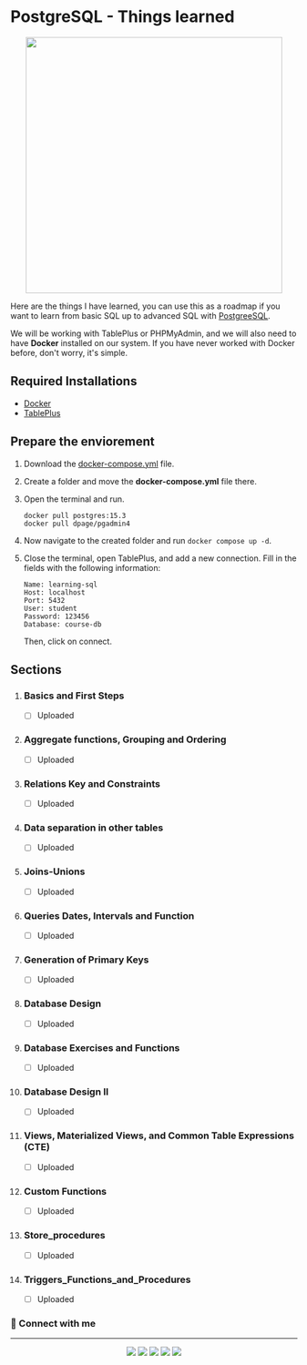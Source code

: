 # PostgreSQL - Things learned
<p align='center'>
  <img src="https://miro.medium.com/v2/resize:fit:610/1*mMq3Bem9r8ASAn1YwcTbEw.png" width="450px">
</p>

Here are the things I have learned, you can use this as a roadmap if you want to learn from basic SQL up to advanced SQL with [PostgreeSQL](https://www.postgresql.org). 

We will be working with TablePlus or PHPMyAdmin, and we will also need to have **Docker** installed on our system. If you have never worked with Docker before, don't worry, it's simple.

## Required Installations

  - [Docker](https://www.docker.com)
  - [TablePlus](https://tableplus.com)

## Prepare the enviorement

  1. Download the [docker-compose.yml](docker-compose.yml) file.
  2. Create a folder and move the **docker-compose.yml** file there.
  3. Open the terminal and run.

      ```
      docker pull postgres:15.3
      docker pull dpage/pgadmin4
      ```

  4. Now navigate to the created folder and run `docker compose up -d`.
  5. Close the terminal, open TablePlus, and add a new connection. Fill in the fields with the following information:
      ```
      Name: learning-sql 
      Host: localhost
      Port: 5432
      User: student
      Password: 123456
      Database: course-db
      ```
      Then, click on connect.

## Sections
1. ### Basics and First Steps 
    - [ ] Uploaded
2. ### Aggregate functions, Grouping and Ordering
    - [ ] Uploaded
3. ### Relations Key and Constraints
    - [ ] Uploaded
4. ### Data separation in other tables
    - [ ] Uploaded
5. ### Joins-Unions
    - [ ] Uploaded
6. ### Queries Dates, Intervals and Function
    - [ ] Uploaded
7. ### Generation of Primary Keys
    - [ ] Uploaded
8. ### Database Design
    - [ ] Uploaded
9. ### Database Exercises and Functions
    - [ ] Uploaded
10. ### Database Design II
    - [ ] Uploaded
11. ### Views, Materialized Views, and Common Table Expressions (CTE)
    - [ ] Uploaded
12. ### Custom Functions
    - [ ] Uploaded
13. ### Store_procedures
    - [ ] Uploaded
14. ### Triggers_Functions_and_Procedures
    - [ ] Uploaded

### 🔗 Connect with me
---
<p align="center">
<a href="https://github.com/LP-React"><img src="https://img.shields.io/badge/-Laysson-444346?style=for-the-badge&logo=github&logoColor=white"/></a>
<a href="https://www.linkedin.com/in/laysson-polo/"><img src="https://img.shields.io/badge/-laysson%20polo-0077B5?style=for-the-badge&logo=Linkedin&logoColor=white"/></a>
<a href="mailto:ljamirp30@gmail.com"><img src="https://img.shields.io/badge/-ljamirp30@gmail.com-D14836?style=for-the-badge&logo=Gmail&logoColor=white"/></a>
<a href="https://www.instagram.com/lp.react/"><img src="https://img.shields.io/badge/-lp.react-E4405F?style=for-the-badge&logo=Instagram&logoColor=white"/></a>
<a href="https://www.discordapp.com/users/686343389985243289"><img src="https://img.shields.io/badge/-LP.React-7249fa?style=for-the-badge&logo=discord&logoColor=white"/></a>
</p>